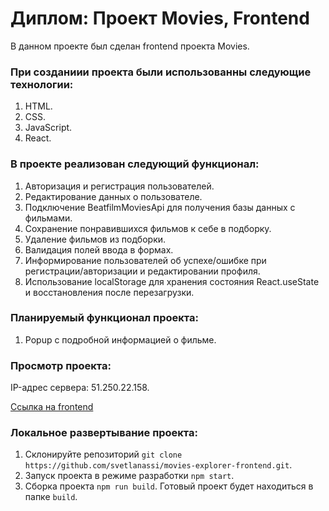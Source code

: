 # Диплом: Проект Movies, Frontend

В данном проекте был сделан frontend проекта Movies.

### При созданиии проекта были использованны следующие технологии:

1. HTML.
2. CSS.
3. JavaScript.
4. React.

### В проекте реализован следующий функционал:

1. Авторизация и регистрация пользователей.
2. Редактирование данных о пользователе.
3. Подключение BeatfilmMoviesApi для получения базы данных с фильмами.
4. Сохранение понравившихся фильмов к себе в подборку.
5. Удаление фильмов из подборки.
6. Валидация полей ввода в формах.
7. Информирование пользователей об успехе/ошибке при регистрации/авторизации и редактировании профиля.
8. Использование localStorage для хранения состояния React.useState и восстановления после перезагрузки.

### Планируемый функционал проекта:

1. Popup с подробной информацией о фильме.

### Просмотр проекта:

IP-адрес сервера: 51.250.22.158.

[Ссылка на frontend](https://save.movies.nomoredomains.monster)

### Локальное развертывание проекта:

1. Склонируйте репозиторий `git clone https://github.com/svetlanassi/movies-explorer-frontend.git`.
2. Запуск проекта в режиме разработки `npm start`.
3. Сборка проекта `npm run build`. Готовый проект будет находиться в папке `build`.
